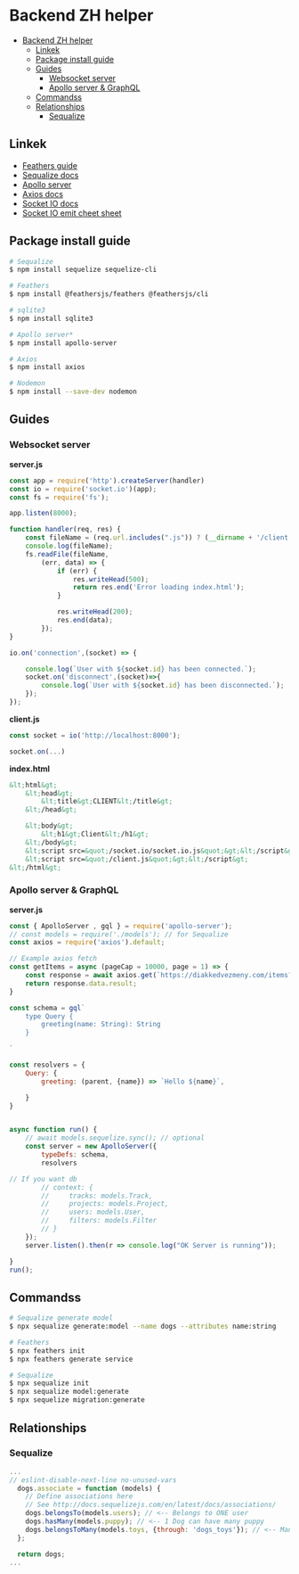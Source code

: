 <!-- extends layouts/mdLayout.pug -->
 
<!-- block title -->
<!-- ++title("Backend helper") -->

<!-- block mdContent -->

# Backend ZH helper

- [Backend ZH helper](#backend-zh-helper)
  - [Linkek](#linkek)
  - [Package install guide](#package-install-guide)
  - [Guides](#guides)
    - [Websocket server](#websocket-server)
    - [Apollo server & GraphQL](#apollo-server--graphql)
  - [Commandss](#commandss)
  - [Relationships](#relationships)
    - [Sequalize](#sequalize)

## Linkek

- [Feathers guide](https://docs.feathersjs.com/guides/)
- [Sequalize docs](https://sequelize.org/v5/)
- [Apollo server](https://www.apollographql.com/docs/)
- [Axios docs](https://www.npmjs.com/package/axios)
- [Socket IO docs](https://socket.io/docs/)
- [Socket IO emit cheet sheet](https://socket.io/docs/emit-cheatsheet/)


## Package install guide

```bash
# Sequalize
$ npm install sequelize sequelize-cli

# Feathers
$ npm install @feathersjs/feathers @feathersjs/cli 

# sqlite3
$ npm install sqlite3 

# Apollo server*
$ npm install apollo-server 

# Axios
$ npm install axios 

# Nodemon
$ npm install --save-dev nodemon 
```


## Guides

### Websocket server

**server.js**
```js
const app = require('http').createServer(handler)
const io = require('socket.io')(app);
const fs = require('fs');

app.listen(8000);

function handler(req, res) {
    const fileName = (req.url.includes(".js")) ? (__dirname + '/client.js') : (__dirname + '/index.html');
    console.log(fileName);
    fs.readFile(fileName,
        (err, data) => {
            if (err) {
                res.writeHead(500);
                return res.end('Error loading index.html');
            }

            res.writeHead(200);
            res.end(data);
        });
}

io.on('connection',(socket) => {

    console.log(`User with ${socket.id} has been connected.`);
    socket.on('disconnect',(socket)=>{
        console.log(`User with ${socket.id} has been disconnected.`);
    });
});
```

**client.js**
```js
const socket = io('http://localhost:8000');

socket.on(...)
```

**index.html**
```html
&lt;html&gt;
    &lt;head&gt;
        &lt;title&gt;CLIENT&lt;/title&gt;
    &lt;/head&gt;

    &lt;body&gt;
        &lt;h1&gt;Client&lt;/h1&gt;
    &lt;/body&gt;
    &lt;script src=&quot;/socket.io/socket.io.js&quot;&gt;&lt;/script&gt;
    &lt;script src=&quot;/client.js&quot;&gt;&lt;/script&gt;
&lt;/html&gt;
```

### Apollo server & GraphQL

**server.js**
```js
const { ApolloServer , gql } = require('apollo-server');
// const models = require('./models'); // for Sequalize 
const axios = require('axios').default;

// Example axios fetch
const getItems = async (pageCap = 10000, page = 1) => {
    const response = await axios.get(`https://diakkedvezmeny.com/items?pageCapacity=${pageCap}&page=${page}`);
    return response.data.result;
}

const schema = gql`
    type Query {
        greeting(name: String): String
    }

`

const resolvers = {
    Query: {
        greeting: (parent, {name}) => `Hello ${name}`,

    }
}


async function run() {
    // await models.sequelize.sync(); // optional
    const server = new ApolloServer({
        typeDefs: schema,
        resolvers

// If you want db
        // context: {
        //     tracks: models.Track,
        //     projects: models.Project,
        //     users: models.User,
        //     filters: models.Filter
        // }
    });
    server.listen().then(r => console.log("OK Server is running"));

}
run();
```

## Commandss

```bash
# Sequalize generate model
$ npx sequalize generate:model --name dogs --attributes name:string 

# Feathers
$ npx feathers init
$ npx feathers generate service

# Sequalize
$ npx sequalize init
$ npx sequalize model:generate
$ npx sequelize migration:generate
```

## Relationships

### Sequalize
```js
...
// eslint-disable-next-line no-unused-vars
  dogs.associate = function (models) {
    // Define associations here
    // See http://docs.sequelizejs.com/en/latest/docs/associations/
    dogs.belongsTo(models.users); // <-- Belongs to ONE user
    dogs.hasMany(models.puppy); // <-- 1 Dog can have many puppy
    dogs.belongsToMany(models.toys, {through: 'dogs_toys'}); // <-- Many to Many a dogs_toys táblával
  };

  return dogs;
...
```